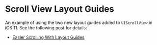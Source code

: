 #  Scroll View Layout Guides

An example of using the two new layout guides added to `UIScrollView` in iOS 11. See the following post for details:

+ [Easier Scrolling With Layout Guides](https://useyourloaf.com/blog/easier-scrolling-with-layout-guides/)
